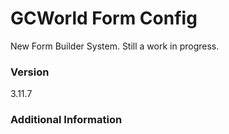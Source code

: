 # GCWorld Form Config

New Form Builder System.  Still a work in progress.




### Version
3.11.7

### Additional Information
